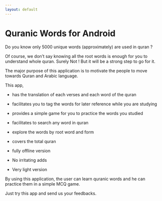 ```yaml
---
layout: default
---
```


# Quranic Words for Android

Do you know only 5000 unique words (approximately) are used in quran ?

Of course, we don’t say knowing all the root words is enough for you to understand whole quran. Surely Not ! But it will be a strong step to go for it.

The major purpose of this application is to motivate the people to move towards Quran and Arabic language.

This app,

- has the translation of each verses and each word of the quran
- facilitates you to tag the words for later reference while you are studying
- provides a simple game for you to practice the words you studied
- facilitates to search any word in quran
- explore the words by root word and form
- covers the total quran
- fully offline version
- No irritating adds
- Very light version

  <!-- -->

By using this application, the user can learn quranic words and he can practice them in a simple MCQ game.

Just try this app and send us your feedbacks.